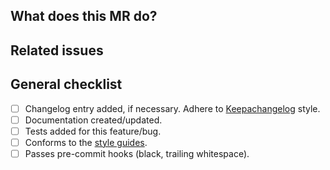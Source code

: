 <!-- See the contributing guidelines at https://radek-sprta.gitlab.io/mariner/contributing/ -->

## What does this MR do?

<!-- Briefly describe what this MR is about -->

## Related issues

<!-- Mention the issue(s) this MR closes or is related to -->

## General checklist

- [ ] Changelog entry added, if necessary. Adhere to [Keepachangelog](https://keepachangelog.com/en/1.0.0/) style.
- [ ] Documentation created/updated.
- [ ] Tests added for this feature/bug.
- [ ] Conforms to the [style guides](https://radek-sprta.gitlab.io/mariner/contributing/#code-style).
- [ ] Passes pre-commit hooks (black, trailing whitespace).
